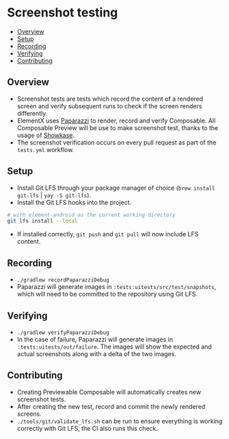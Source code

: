 # Screenshot testing

<!--- TOC -->

* [Overview](#overview)
* [Setup](#setup)
* [Recording](#recording)
* [Verifying](#verifying)
* [Contributing](#contributing)

<!--- END -->

## Overview

- Screenshot tests are tests which record the content of a rendered screen and verify subsequent runs to check if the screen renders differently.
- ElementX uses [Paparazzi](https://github.com/cashapp/paparazzi) to render, record and verify Composable. All Composable Preview will be use to make screenshot test, thanks to the usage of [Showkase](https://github.com/airbnb/Showkase).
- The screenshot verification occurs on every pull request as part of the `tests.yml` workflow.

## Setup

- Install Git LFS through your package manager of choice (`brew install git-lfs` | `yay -S git-lfs`).
- Install the Git LFS hooks into the project.

```bash
# with element-android as the current working directory
git lfs install --local
```

- If installed correctly, `git push` and `git pull` will now include LFS content.

## Recording

- `./gradlew recordPaparazziDebug`
- Paparazzi will generate images in `:tests:uitests/src/test/snapshots`, which will need to be committed to the repository using Git LFS.

## Verifying

- `./gradlew verifyPaparazziDebug`
- In the case of failure, Paparazzi will generate images in `:tests:uitests/out/failure`. The images will show the expected and actual screenshots along with a delta of the two images.

## Contributing

- Creating Previewable Composable will automatically creates new screenshot tests.
- After creating the new test, record and commit the newly rendered screens.
- `./tools/git/validate_lfs.sh` can be run to ensure everything is working correctly with Git LFS, the CI also runs this check.
